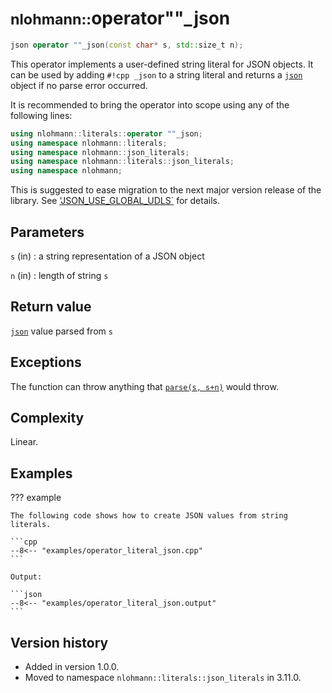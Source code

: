# <small>nlohmann::</small>operator""_json

```cpp
json operator ""_json(const char* s, std::size_t n);
```

This operator implements a user-defined string literal for JSON objects. It can be used by adding `#!cpp _json` to a
string literal and returns a [`json`](json.md) object if no parse error occurred.

It is recommended to bring the operator into scope using any of the following lines:
```cpp
using nlohmann::literals::operator ""_json;
using namespace nlohmann::literals;
using namespace nlohmann::json_literals;
using namespace nlohmann::literals::json_literals;
using namespace nlohmann;
```

This is suggested to ease migration to the next major version release of the library. See
['JSON_USE_GLOBAL_UDLS`](macros/json_use_global_udls.md#notes) for details.

## Parameters

`s` (in)
:   a string representation of a JSON object

`n` (in)
:   length of string `s`

## Return value

[`json`](json.md) value parsed from `s`

## Exceptions

The function can throw anything that [`parse(s, s+n)`](basic_json/parse.md) would throw.

## Complexity

Linear.

## Examples

??? example

    The following code shows how to create JSON values from string literals.
     
    ```cpp
    --8<-- "examples/operator_literal_json.cpp"
    ```
    
    Output:
    
    ```json
    --8<-- "examples/operator_literal_json.output"
    ```

## Version history

- Added in version 1.0.0.
- Moved to namespace `nlohmann::literals::json_literals` in 3.11.0.
